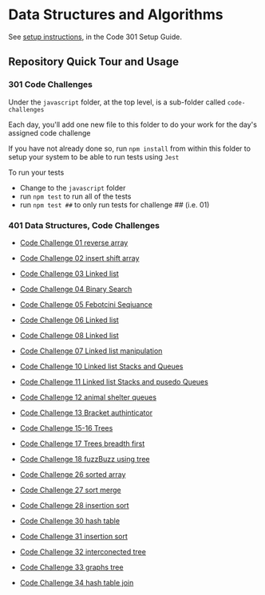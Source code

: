 # Data Structures and Algorithms

See [setup instructions](https://codefellows.github.io/setup-guide/code-301/2-code-challenges), in the Code 301 Setup Guide.

## Repository Quick Tour and Usage

### 301 Code Challenges

Under the `javascript` folder, at the top level, is a sub-folder called `code-challenges`

Each day, you'll add one new file to this folder to do your work for the day's assigned code challenge

If you have not already done so, run `npm install` from within this folder to setup your system to be able to run tests using `Jest`

To run your tests

- Change to the `javascript` folder
- run `npm test` to run all of the tests
- run `npm test ##` to only run tests for challenge ## (i.e. 01)

### 401 Data Structures, Code Challenges

- [Code Challenge 01 reverse array](./javascript/code-challenges/codeChallange1/readme.md)
- [Code Challenge 02 insert shift array](./javascript/code-challenges/codeChallange2/readme.md)
- [Code Challenge 03 Linked list](./javascript/code-challenges/codeChallenge3/readme.md)
- [Code Challenge 04 Binary Search](./javascript/code-challenges/codeChallenge4/readme.md)
- [Code Challenge 05 Febotcini Seqiuance](./javascript/code-challenges/codeChallange5/readme.md)

- [Code Challenge 06 Linked list](./javascript/code-challenges/codeChallenge6//read.md)
- [Code Challenge 08 Linked list](./javascript/code-challenges/codeChallange8/readme.md)

- [Code Challenge 07 Linked list manipulation](./javascript/code-challenges/codeChallenge6/read.md)
- [Code Challenge 10 Linked list Stacks and Queues](./javascript/code-challenges/codeChallange10/readme.md)
- [Code Challenge 11 Linked list Stacks and  pusedo Queues](./javascript/code-challenges/codechallange11/readme.md)
- [Code Challenge 12 animal shelter queues](./javascript/code-challenges/codeChallange12/readme.md)
- [Code Challenge 13 Bracket authinticator](./javascript/code-challenges/codeChallange13/readme.md)
- [Code Challenge 15-16 Trees](./javascript/code-challenges/codeChallange14/readme.md)

- [Code Challenge 17 Trees breadth first](./javascript/code-challenges/codeChallange17/readme.md)
- [Code Challenge 18 fuzzBuzz using tree](./javascript/code-challenges/codeChallange18/readme.md)

- [Code Challenge 26 sorted array ](./javascript/code-challenges/challange26/readme.md)
- [Code Challenge 27 sort merge  ](./javascript/code-challenges/challange27/readme.md)

- [Code Challenge 28 insertion sort  ](./javascript/code-challenges/challange29/readme.md)
-  [Code Challenge 30 hash table   ](./javascript/code-challenges/challange30/readme.md)
- [Code Challenge 31 insertion sort  ](./javascript/code-challenges/challange31/readme.md)
- [Code Challenge 32 interconected tree  ](./javascript/treeIntersection/readme.md)
- [Code Challenge 33 graphs tree  ](./javascript/graphs/readme.md)
- [Code Challenge 34 hash table join  ](./javascript/hashmap/readme.md)
